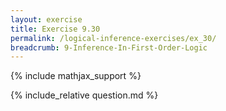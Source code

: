 ```yaml
---
layout: exercise
title: Exercise 9.30
permalink: /logical-inference-exercises/ex_30/
breadcrumb: 9-Inference-In-First-Order-Logic
---
```


{% include mathjax_support %}

<div><i class="arrow-up loader" data-chapter="logical-inference-exercises" data-exercise="ex_30" data-rating="0"></i></div>
{% include_relative question.md %}
